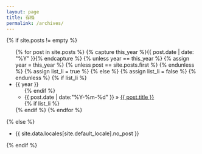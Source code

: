 ```yaml
---
layout: page
title: 存档
permalink: /archives/
---
```


{% if site.posts != empty %}
  <ul class="tags-box archive-group-box">
    {% for post in site.posts %}
      {% capture this_year %}{{ post.date | date: "%Y" }}{% endcapture %}
      {% unless year == this_year %}
        {% assign year = this_year %}
        {% unless post == site.posts.first %}
        {% endunless %}
        {% assign list_li = true %}
      {% else %}
        {% assign list_li = false %}
      {% endunless %}
      <!-- -->
      {% if list_li %}
          <li  id="{{ year }}">
            <span>{{ year }}</span>
            <ul class="archive-each-box">
      {% endif %}
          <li>
            <time datetime="{{ post.date | date:"%Y-%m-%d" }}">{{ post.date | date:"%Y-%m-%d" }}</time> &raquo;
            <a href="{{ site.baseurl }}{{ post.url }}" title="{{ post.title }}">{{ post.title }}</a>
          </li>
      {% if list_li %}
            </ul>
          </li>
      {% endif %}
    {% endfor %}
  </ul>
{% else %}  
    <ul class="tags-box">
      <li>{{ site.data.locales[site.default_locale].no_post }}</li>
    </ul>
{% endif %}
